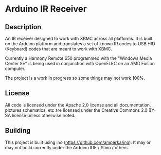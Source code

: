 Arduino IR Receiver
=

Description
-
An IR receiver designed to work with XBMC across all platforms.  It is built on the Arduino platform and translates a set of known IR codes to USB HID (Keyboard) codes that are meant to work with XBMC.

Currently a Harmony Remote 650 programmed with the "Windows Media Center SE" is being used in conjunction with OpenELEC on an AMD Fusion computer.

The project is a work in progress so some things may not work 100%.

License
-
All code is licensed under the Apache 2.0 license and all documentation, pictures schematics, etc are licensed under the Creative Commons 2.0 BY-SA license unless otherwise noted.

Building
-
This project is built using ino (https://github.com/amperka/ino).  It may or may not build correctly under the Arduino IDE / Stino / others.